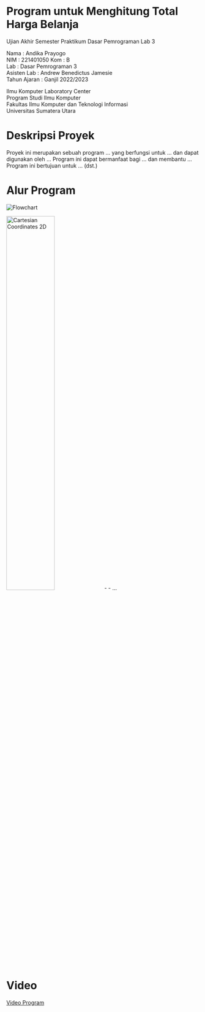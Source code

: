 # Program untuk Menghitung Total Harga Belanja
Ujian Akhir Semester Praktikum Dasar Pemrograman Lab 3  

Nama : Andika Prayogo  
NIM  : 221401050 
Kom  : B  
Lab  : Dasar Pemrograman 3  
Asisten Lab : Andrew Benedictus Jamesie  
Tahun Ajaran : Ganjil 2022/2023  

Ilmu Komputer Laboratory Center  
Program Studi Ilmu Komputer  
Fakultas Ilmu Komputer dan Teknologi Informasi  
Universitas Sumatera Utara  

# Deskripsi Proyek
Proyek ini merupakan sebuah program ... yang berfungsi untuk ... dan dapat digunakan oleh ... Program ini dapat bermanfaat bagi ... dan membantu ... Program ini bertujuan untuk ... (dst.)

# Alur Program
 ![Flowchart](C:/Users/ASUS/Downloads/flow_page-0001.jpg)

 <img src="https://user-images.githubusercontent.com/64983961/197766887-e70b7a6b-6da4-45dc-af3e-7ed955e28e9f.png" alt="Cartesian Coordinates 2D" title="Cartesian Coordinates 2D" width="50%">
- 
- ...

# Video
[Video Program](https://www.youtube.com "Program Analisis ...")
